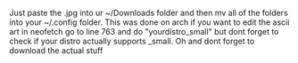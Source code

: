 Just paste the .jpg into ur ~/Downloads folder and then mv all of the folders into your ~/.config folder. 
This was done on arch if you want to edit the ascii art in neofetch go to line 763 and do "yourdistro_small" but dont forget to check if your distro actually supports _small.
Oh and dont forget to download the actual stuff 
